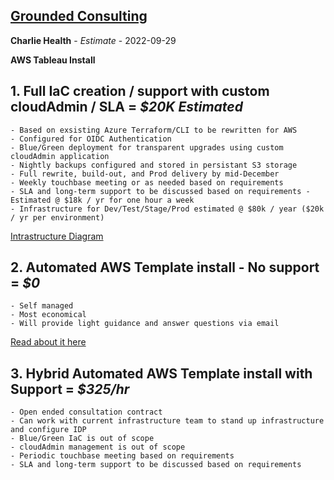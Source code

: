 ## [Grounded Consulting](mailto://consulting@begrounded.info)

**Charlie Health** - *Estimate* - 2022-09-29

**AWS Tableau Install**

## 1. Full IaC creation / support with custom cloudAdmin / SLA = ***$20K Estimated***
	- Based on exsisting Azure Terraform/CLI to be rewritten for AWS
	- Configured for OIDC Authentication
	- Blue/Green deployment for transparent upgrades using custom cloudAdmin application
	- Nightly backups configured and stored in persistant S3 storage
	- Full rewrite, build-out, and Prod delivery by mid-December 
	- Weekly touchbase meeting or as needed based on requirements
	- SLA and long-term support to be discussed based on requirements - Estimated @ $18k / yr for one hour a week
	- Infrastructure for Dev/Test/Stage/Prod estimated @ $80k / year ($20k / yr per environment)
[Intrastructure Diagram](./cloudInfrastructure.pdf)

## 2. Automated AWS Template install - No support = ***$0***
	- Self managed
	- Most economical
	- Will provide light guidance and answer questions via email
[Read about it here](https://aws.amazon.com/quickstart/architecture/tableau-server/)

## 3. Hybrid Automated AWS Template install with Support = ***$325/hr***
	- Open ended consultation contract 
	- Can work with current infrastructure team to stand up infrastructure and configure IDP
	- Blue/Green IaC is out of scope
	- cloudAdmin management is out of scope
	- Periodic touchbase meeting based on requirements
	- SLA and long-term support to be discussed based on requirements
	
